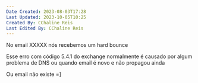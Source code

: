```yaml
---
Date Created: 2023-08-03T17:28
Last Updated: 2023-10-05T10:25
Created By: CChaline Reis
Last Edited By: CChaline Reis
---
```

No email XXXXX nós recebemos um hard bounce

  

Esse erro com código 5.4.1 do exchange normalmente é causado por algum problema de DNS ou quando email é novo e não propagou ainda

  

Ou email não existe =]
